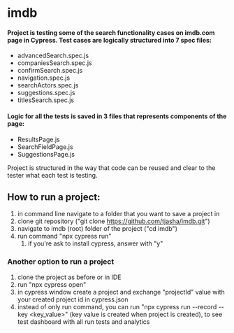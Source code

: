 # imdb

#### Project is testing some of the search functionality cases on imdb.com page in Cypress. Test cases are logically structured into 7 spec files: 
- advancedSearch.spec.js
- companiesSearch.spec.js
- confirmSearch.spec.js
- navigation.spec.js
- searchActors.spec.js
- suggestions.spec.js
- titlesSearch.spec.js

#### Logic for all the tests is saved in 3 files that represents components of the page:
- ResultsPage.js
- SearchFieldPage.js
- SuggestionsPage.js

Project is structured in the way that code can be reused and clear to the tester what each test is testing. 

## How to run a project:
1. in command line navigate to a folder that you want to save a project in 
2. clone git repository ("git clone https://github.com/tjasha/imdb.git")
3. navigate to imdb (root) folder of the project ("cd imdb")
4. run command "npx cypress run"
   1. if you're ask to install cypress, answer with "y"

### Another option to run a project 
1. clone the project as before or in IDE
2. run "npx cypress open"
3. in cypress window create a project and exchange "projectId" value with your created project id in cypress.json
4. instead of only run command, you can run "npx cypress run --record --key <key_value>" (key value is created when project is created), to see test dashboard with all run tests and analytics 
